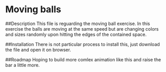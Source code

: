 # Moving balls

##Description
This file is reguarding the moving ball exercise. In this exercise the balls are moving at the same speed but are changing colors and sizes randomly upon hitting the edges of the contained space.

##Installation
There is not particular process to install this, just download the file and open it on browser.

##Roadmap
Hoping to build more comlex animation like this and raise the bar a little more.
